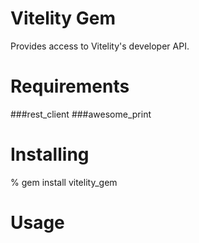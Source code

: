 # Vitelity Gem

Provides access to Vitelity's developer API.

# Requirements

###rest_client
###awesome_print

# Installing

% gem install vitelity_gem

# Usage